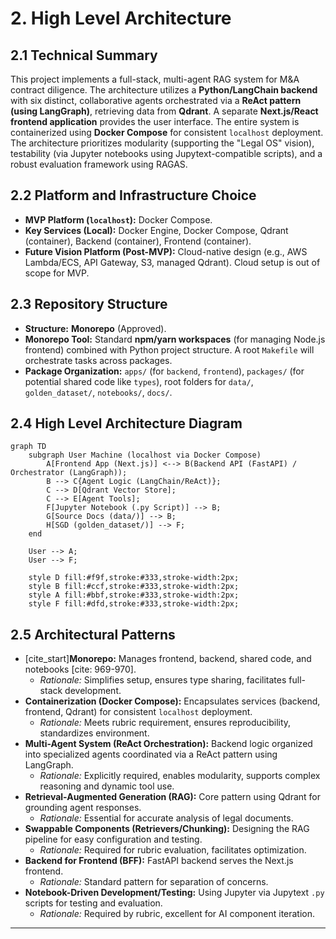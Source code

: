# 2. High Level Architecture

## 2.1 Technical Summary

This project implements a full-stack, multi-agent RAG system for M&A contract diligence. The architecture utilizes a **Python/LangChain backend** with six distinct, collaborative agents orchestrated via a **ReAct pattern (using LangGraph)**, retrieving data from **Qdrant**. A separate **Next.js/React frontend application** provides the user interface. The entire system is containerized using **Docker Compose** for consistent `localhost` deployment. The architecture prioritizes modularity (supporting the "Legal OS" vision), testability (via Jupyter notebooks using Jupytext-compatible scripts), and a robust evaluation framework using RAGAS.

## 2.2 Platform and Infrastructure Choice

* **MVP Platform (`localhost`):** Docker Compose.
* **Key Services (Local):** Docker Engine, Docker Compose, Qdrant (container), Backend (container), Frontend (container).
* **Future Vision Platform (Post-MVP):** Cloud-native design (e.g., AWS Lambda/ECS, API Gateway, S3, managed Qdrant). Cloud setup is out of scope for MVP.

## 2.3 Repository Structure

* **Structure:** **Monorepo** (Approved).
* **Monorepo Tool:** Standard **npm/yarn workspaces** (for managing Node.js frontend) combined with Python project structure. A root `Makefile` will orchestrate tasks across packages.
* **Package Organization:** `apps/` (for `backend`, `frontend`), `packages/` (for potential shared code like `types`), root folders for `data/`, `golden_dataset/`, `notebooks/`, `docs/`.

## 2.4 High Level Architecture Diagram

```mermaid
graph TD
    subgraph User Machine (localhost via Docker Compose)
        A[Frontend App (Next.js)] <--> B(Backend API (FastAPI) / Orchestrator (LangGraph));
        B --> C{Agent Logic (LangChain/ReAct)};
        C --> D[Qdrant Vector Store];
        C --> E[Agent Tools];
        F[Jupyter Notebook (.py Script)] --> B;
        G[Source Docs (data/)] --> B;
        H[SGD (golden_dataset/)] --> F;
    end

    User --> A;
    User --> F;

    style D fill:#f9f,stroke:#333,stroke-width:2px;
    style B fill:#ccf,stroke:#333,stroke-width:2px;
    style A fill:#bbf,stroke:#333,stroke-width:2px;
    style F fill:#dfd,stroke:#333,stroke-width:2px;
```

## 2.5 Architectural Patterns

* [cite_start]**Monorepo:** Manages frontend, backend, shared code, and notebooks [cite: 969-970].
    * _Rationale:_ Simplifies setup, ensures type sharing, facilitates full-stack development.
* **Containerization (Docker Compose):** Encapsulates services (backend, frontend, Qdrant) for consistent `localhost` deployment.
    * _Rationale:_ Meets rubric requirement, ensures reproducibility, standardizes environment.
* **Multi-Agent System (ReAct Orchestration):** Backend logic organized into specialized agents coordinated via a ReAct pattern using LangGraph.
    * _Rationale:_ Explicitly required, enables modularity, supports complex reasoning and dynamic tool use.
* **Retrieval-Augmented Generation (RAG):** Core pattern using Qdrant for grounding agent responses.
    * _Rationale:_ Essential for accurate analysis of legal documents.
* **Swappable Components (Retrievers/Chunking):** Designing the RAG pipeline for easy configuration and testing.
    * _Rationale:_ Required for rubric evaluation, facilitates optimization.
* **Backend for Frontend (BFF):** FastAPI backend serves the Next.js frontend.
    * _Rationale:_ Standard pattern for separation of concerns.
* **Notebook-Driven Development/Testing:** Using Jupyter via Jupytext `.py` scripts for testing and evaluation.
    * _Rationale:_ Required by rubric, excellent for AI component iteration.

---
